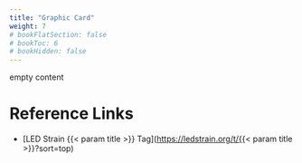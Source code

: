 ```yaml
---
title: "Graphic Card"
weight: 7
# bookFlatSection: false
# bookToc: 6
# bookHidden: false
---
```


empty content
# Reference Links
* [LED Strain {{< param title >}} Tag](https://ledstrain.org/t/{{< param title >}}?sort=top)
